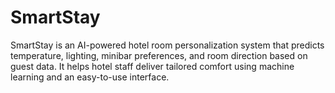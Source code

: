 # SmartStay
SmartStay is an AI-powered hotel room personalization system that predicts temperature, lighting, minibar preferences, and room direction based on guest data. It helps hotel staff deliver tailored comfort using machine learning and an easy-to-use interface.
